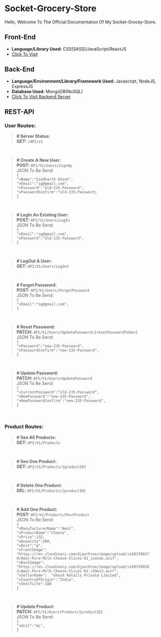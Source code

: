 # Socket-Grocery-Store
Hello, Welcome To The Official Documentation Of My Socket-Grocey-Store.
## Front-End
- **Language/Library Used:** CSS(SASS)/JavaScript/ReactJS 
- [Click To Visit](https://socket-sg3220.vercel.app/Home)

## Back-End
-  **Language/Environment/Library/Framework Used:** Javascript, NodeJS, ExpressJS
- **Database Used:** MongoDB(NoSQL)
- [Click To Visit Backend Server](https://socketstorebackend.onrender.com)

## REST-API

### User Routes:

> **# Server Status:** <BR>
> **GET:** `/API/V1`

<BR>

> **# Create A New User:** <BR>
>**POST:** `API/V1/Users/SignUp` <BR>
>JSON To Be Send: <BR>
>`{` <BR>
	`"vName":"Siddharth Ghosh",` <BR>
	`"vEmail":"sg@gmail.com",` <BR>
	`"vPassword":"old-235-Password",` <BR>
	`"vPasswordConfirm":"old-235-Password;` <BR>
`}` <BR>

<BR>

> **# LogIn An Existing User:** <BR>
> **POST:** `API/V1/Users/LogIn` <BR>
>JSON To Be Send: <BR>
>`{` <BR>
	`"vEmail":"sg@gmail.com",` <BR>
	`"vPassword":"old-235-Password",` <BR>
`}` <BR>

<BR>

> **# LogOut A User:** <BR>
>**GET:** `API/V1/Users/LogOut` <BR>

<BR>

> **# Forgot Password:** <BR>
> **POST:** `API/V1/Users/ForgotPassword` <BR>
>JSON To Be Send: <BR>
>`{` <BR>
	`"vEmail":"sg@gmail.com",` <BR>
  `}` <BR>

<BR>

> **# Reset Password:** <BR>
> **PATCH:** `API/V1/Users/UpdatePassword/{resetPasswordToken}` <BR>
>JSON To Be Send: <BR>
>`{` <BR>
	`"vPassword":"new-235-Password",` <BR>
	`"vPasswordConfirm":"new-235-Password",` <BR>
  `}` <BR>

<BR>

> **# Update Password:** <BR>
> **PATCH:** `API/V1/Users/UpdatePassword` <BR>
>JSON To Be Send: <BR>
>`{` <BR>
	`"vCurrentPassword":"old-235-Password",` <BR>
	`"vNewPassword":"new-235-Password",` <BR>
	`"vNewPasswordConfirm":"new-235-Password",` <BR>
  `}` <BR>
  
<BR>

### Product Routes: <BR>

> **# See All Products:** <BR>
>**GET:** `API/V1/Products`<BR>

<BR>

> **# See One Product:** <BR>
> **GET:** `API/V1/Products/{productID}`<BR>

<BR>

> **# Delete One Product:** <BR>
> **DEL:** `API/V1/Products/{productID}` <BR>

<BR>

> **# Add One Product:** <BR>
> **POST:** `API/V1/Products/PostProduct` <BR>
>JSON To Be Send: <BR>
>	`{` <BR>
	`"vManufacturerName":"Amul",` <BR>
	`"vProductName":"Cheese",` <BR>
	`"vPrice":132,` <BR>
	`"vQunatity":200,` <BR>
	`"vUnit":"g",` <BR>
	`"vFrontImage":  	"https://res.cloudinary.com/djywrhroe/image/upload/v169370027	9/Amul-Pure-Milk-Cheese-Slices-01_ixonuk.avif",` <BR>
	`"vBackImage":  	"https://res.cloudinary.com/djywrhroe/image/upload/v169370028	2/Amul-Pure-Milk-Cheese-Slices-02_c50wi3.avif",` <BR>
	`"vSellerName":  "Ghosh Retails Private Limited",` <BR>
	`"vCountryOfOrigin":"India",` <BR>
	`"vShelfLife":180` <BR>
	`}` <BR>

<BR>

> **# Update Product:** <BR>
> **PATCH:** `API/V1/Users/Product/{productID}` <BR>
>JSON To Be Send: <BR>
>`{` <BR>
	`"vUnit":"mL",` <BR>
   `}` <BR>
